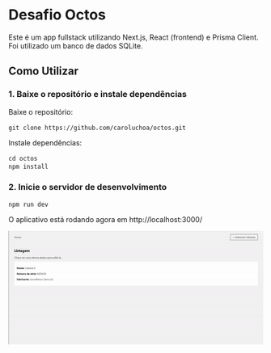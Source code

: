 # Desafio Octos

Este é um app fullstack utilizando Next.js, React (frontend) e Prisma Client. Foi utilizado um banco de dados SQLite. 

## Como Utilizar

### 1. Baixe o repositório e instale dependências
Baixe o repositório:

```
git clone https://github.com/caroluchoa/octos.git
```
Instale dependências:

```
cd octos
npm install
```

### 2. Inicie o servidor de desenvolvimento
```
npm run dev
```

O aplicativo está rodando agora em http://localhost:3000/



![](ezgif.com-crop.gif)
